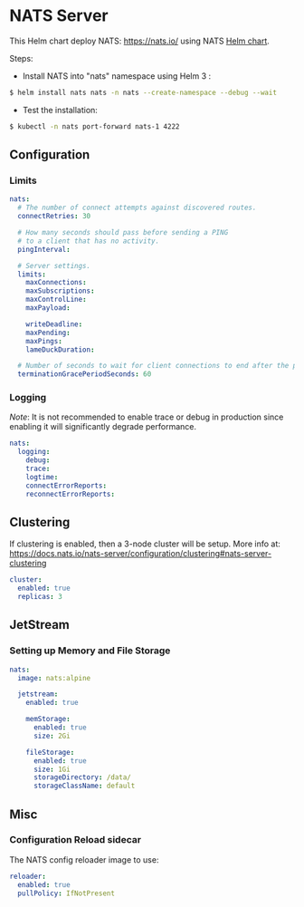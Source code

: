 # NATS Server

This Helm chart deploy NATS: https://nats.io/ using NATS [Helm chart](https://github.com/nats-io/k8s/tree/main/helm/charts/nats).


Steps:

- Install NATS into "nats" namespace using Helm 3 :
```bash
$ helm install nats nats -n nats --create-namespace --debug --wait
```
- Test the installation:
```bash
$ kubectl -n nats port-forward nats-1 4222
```

## Configuration

### Limits

```yaml
nats:
  # The number of connect attempts against discovered routes.
  connectRetries: 30

  # How many seconds should pass before sending a PING
  # to a client that has no activity.
  pingInterval: 

  # Server settings.
  limits:
    maxConnections: 
    maxSubscriptions: 
    maxControlLine: 
    maxPayload: 

    writeDeadline: 
    maxPending: 
    maxPings: 
    lameDuckDuration: 

  # Number of seconds to wait for client connections to end after the pod termination is requested
  terminationGracePeriodSeconds: 60
```

### Logging

*Note*: It is not recommended to enable trace or debug in production since enabling it will significantly degrade performance.

```yaml
nats:
  logging:
    debug: 
    trace: 
    logtime: 
    connectErrorReports: 
    reconnectErrorReports: 
```
## Clustering

If clustering is enabled, then a 3-node cluster will be setup. More info at:
https://docs.nats.io/nats-server/configuration/clustering#nats-server-clustering

```yaml
cluster:
  enabled: true
  replicas: 3
```
## JetStream

### Setting up Memory and File Storage

```yaml
nats:
  image: nats:alpine

  jetstream:
    enabled: true

    memStorage:
      enabled: true
      size: 2Gi

    fileStorage:
      enabled: true
      size: 1Gi
      storageDirectory: /data/
      storageClassName: default
```

## Misc

### Configuration Reload sidecar

The NATS config reloader image to use:

```yaml
reloader:
  enabled: true
  pullPolicy: IfNotPresent
```
